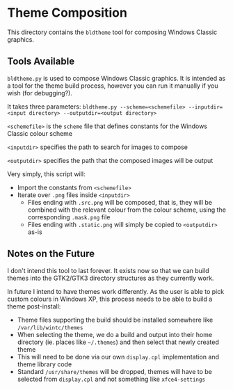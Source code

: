 # Theme Composition
This directory contains the `bldtheme` tool for composing Windows Classic graphics.

## Tools Available
`bldtheme.py` is used to compose Windows Classic graphics. It is intended as a tool for the theme build process, however you can run it manually if you wish (for debugging?).

It takes three parameters:
`bldtheme.py --scheme=<schemefile> --inputdir=<input directory> --outputdir=<output directory>`

`<schemefile>` is the `scheme` file that defines constants for the Windows Classic colour scheme

`<inputdir>` specifies the path to search for images to compose

`<outputdir>` specifies the path that the composed images will be output

Very simply, this script will:
- Import the constants from `<schemefile>`
- Iterate over `.png` files inside `<inputdir>`
  - Files ending with `.src.png` will be composed, that is, they will be combined with the relevant colour from the colour scheme, using the corresponding `.mask.png` file
  - Files ending with `.static.png` will simply be copied to `<outputdir>` as-is

## Notes on the Future
I don't intend this tool to last forever. It exists now so that we can build themes into the GTK2/GTK3 directory structures as they currently work.

In future I intend to have themes work differently. As the user is able to pick custom colours in Windows XP, this process needs to be able to build a theme post-install:
- Theme files supporting the build should be installed somewhere like `/var/lib/wintc/themes`
- When selecting the theme, we do a build and output into their home directory (ie. places like `~/.themes`) and then select that newly created theme
- This will need to be done via our own `display.cpl` implementation and theme library code
- Standard `/usr/share/themes` will be dropped, themes will have to be selected from `display.cpl` and not something like `xfce4-settings`
